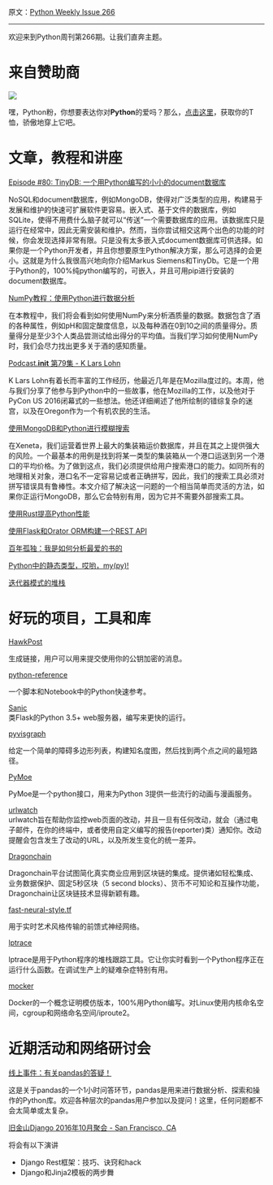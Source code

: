原文：[Python Weekly Issue 266](http://eepurl.com/ckV18z)

---
  
欢迎来到Python周刊第266期。让我们直奔主题。 
  
# 来自赞助商  

[![](https://gallery.mailchimp.com/e2e180baf855ac797ef407fc7/images/6a426b27-541e-4bd7-b621-23ccdc662301.jpg)](http://www.amazon.com/gp/product/B0185367JQ/ref=as_li_tl?ie=UTF8&camp=1789&creative=390957&creativeASIN=B0185367JQ&linkCode=as2&tag=mymerch-20&linkId=OLIXWD4WZ5X6FFHD)

嘿，Python粉，你想要表达你对**Python**的爱吗？那么，[点击这里](http://www.amazon.com/gp/product/B0185367JQ/ref=as_li_tl?ie=UTF8&camp=1789&creative=390957&creativeASIN=B0185367JQ&linkCode=as2&tag=mymerch-20&linkId=OLIXWD4WZ5X6FFHD)，获取你的T恤，骄傲地穿上它吧。
  
  
# 文章，教程和讲座   
  
[Episode #80: TinyDB: 一个用Python编写的小小的document数据库](https://talkpython.fm/episodes/show/80/tinydb-a-tiny-document-db-written-in-python)

NoSQL和document数据库，例如MongoDB，使得对广泛类型的应用，构建易于发展和维护的快速可扩展软件更容易。嵌入式、基于文件的数据库，例如SQLite，使得不用费什么脑子就可以“传送”一个需要数据库的应用。该数据库只是运行在经常中，因此无需安装和维护。然而，当你尝试相交这两个出色的功能的时候，你会发现选择非常有限。只是没有太多嵌入式document数据库可供选择。如果你是一个Python开发者，并且你想要原生Python解决方案，那么可选择的会更小。这就是为什么我很高兴地向你介绍Markus Siemens和TinyDb。它是一个用于Python的，100%纯python编写的，可嵌入，并且可用pip进行安装的document数据库。
  
[NumPy教程：使用Python进行数据分析](https://www.dataquest.io/blog/numpy-tutorial-python/)

在本教程中，我们将会看到如何使用NumPy来分析酒质量的数据。数据包含了酒的各种属性，例如pH和固定酸度信息，以及每种酒在0到10之间的质量得分。质量得分是至少3个人类品尝测试给出得分的平均值。当我们学习如何使用NumPy时，我们会尽力找出更多关于酒的感知质量。
  
[Podcast.__init__ 第79集 - K Lars Lohn](https://podcastinit.com/k-lars-lohn.html)  

K Lars Lohn有着长而丰富的工作经历，他最近几年是在Mozilla度过的。本周，他与我们分享了他参与到Python中的一些故事，他在Mozilla的工作，以及他对于PyCon US 2016闭幕式的一些想法。他还详细阐述了他所绘制的错综复杂的迷宫，以及在Oregon作为一个有机农民的生活。
  
[使用MongoDB和Python进行模糊搜索](https://medium.com/xeneta/fuzzy-search-with-mongodb-and-python-57103928ee5d)  

在Xeneta，我们运营着世界上最大的集装箱运价数据库，并且在其之上提供强大的风险。一个最基本的用例是找到将某一类型的集装箱从一个港口运送到另一个港口的平均价格。为了做到这点，我们必须提供给用户搜索港口的能力。如同所有的地理相关对象，港口名不一定容易记或者正确拼写，因此，我们的搜索工具必须对拼写错误具有鲁棒性。本文介绍了解决这一问题的一个相当简单而灵活的方法，如果你正运行MongoDB，那么它会特别有用，因为它并不需要外部搜索工具。
  
[使用Rust提高Python性能](https://blog.sentry.io/2016/10/19/fixing-python-performance-with-rust.html)  
  
[使用Flask和Orator ORM构建一个REST API](http://blog.eustace.io/buiding-rest-api-with-flask-orator.html)  
  
[百年孤独：我是如何分析最爱的书的](https://medium.com/@finalfire/one-hundred-years-of-solitude-how-i-analyzed-my-favorite-book-6c20456480c8)  
  
[Python中的静态类型，哎哟，my(py)!](http://blog.zulip.org/2016/10/13/static-types-in-python-oh-mypy/)  
  
[迭代器模式的堆栈](http://garethrees.org/2016/09/28/pattern/)  
  
  
# 好玩的项目，工具和库 
  
[HawkPost](https://github.com/whitesmith/hawkpost)  

生成链接，用户可以用来提交使用你的公钥加密的消息。
  
[python-reference](https://github.com/justmarkham/python-reference)  

一个脚本和Notebook中的Python快速参考。
  
[Sanic](https://github.com/channelcat/sanic)  
类Flask的Python 3.5+ web服务器，编写来更快的运行。
  
[pyvisgraph](https://github.com/TaipanRex/pyvisgraph)

给定一个简单的障碍多边形列表，构建知名度图，然后找到两个点之间的最短路径。
  
[PyMoe](https://github.com/ccubed/PyMoe)  

PyMoe是一个python接口，用来为Python 3提供一些流行的动画与漫画服务。
  
[urlwatch](https://github.com/thp/urlwatch)  
urlwatch旨在帮助你监控web页面的改动，并且一旦有任何改动，就会（通过电子邮件，在你的终端中，或者使用自定义编写的报告(reporter)类）通知你。改动提醒会包含发生了改动的URL，以及所发生变化的统一差异。
  
[Dragonchain](https://github.com/dragonchain/dragonchain)

Dragonchain平台试图简化真实商业应用到区块链的集成。提供诸如轻松集成、业务数据保护、固定5秒区块（5 second blocks）、货币不可知论和互操作功能，Dragonchain让区块链技术显得新颖有趣。
  
[fast-neural-style.tf](https://github.com/junrushao1994/fast-neural-style.tf)

用于实时艺术风格传输的前馈式神经网络。
  
[lptrace](https://github.com/khamidou/lptrace)

lptrace是用于Python程序的堆栈跟踪工具。它让你实时看到一个Python程序正在运行什么函数。在调试生产上的疑难杂症特别有用。
  
[mocker](https://github.com/tonybaloney/mocker) 

Docker的一个概念证明模仿版本，100%用Python编写。对Linux使用内核命名空间，cgroup和网络命名空间/iproute2。
  
  
# 近期活动和网络研讨会 
  
[线上事件：有关pandas的答疑！](https://www.crowdcast.io/e/pandas/register)  

这是关于pandas的一个1小时问答环节，pandas是用来进行数据分析、探索和操作的Python库。欢迎各种层次的pandas用户参加以及提问！这里，任何问题都不会太简单或太复杂。 
  
[旧金山Django 2016年10月聚会 - San Francisco, CA](https://www.meetup.com/The-San-Francisco-Django-Meetup-Group/events/234806317/)  

将会有以下演讲

  * Django Rest框架：技巧、诀窍和hack
  * Django和Jinja2模板的两步舞


